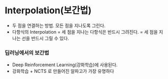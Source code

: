 # Interpolation(보간법)

* 두 점을 연결하는 방법. 모든 점을 지나도록 그린다.
* 다항식의 Interpolation = 세 점을 지나는 다항식은 반드시 그려진다. = 세 점을 지나는 선을 반드시 그릴 수 있다.

### 딥러닝에서의 보간법

* Deep Reinforcement Learning(강화학습)에 사용된다.
* 강화학습 + NCTS 로 만들어진 알파고가 가장 유명하다